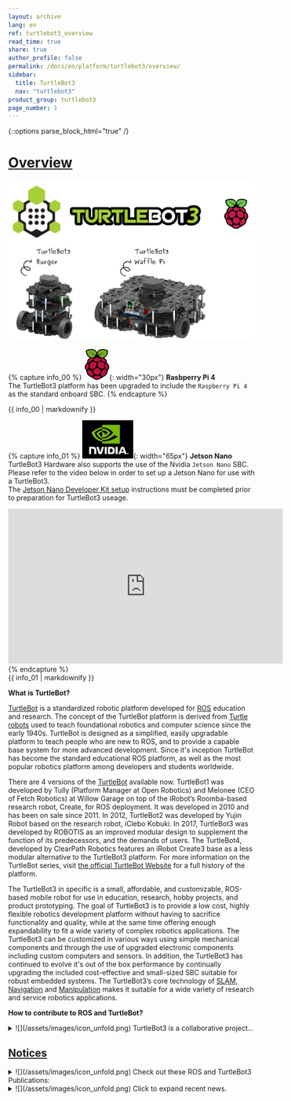 ```yaml
---
layout: archive
lang: en
ref: turtlebot3_overview
read_time: true
share: true
author_profile: false
permalink: /docs/en/platform/turtlebot3/overview/
sidebar:
  title: TurtleBot3
  nav: "turtlebot3"
product_group: turtlebot3
page_number: 1
---
```


<div style="counter-reset: h1 0"></div>

{::options parse_block_html="true" /}

# [Overview](#overview)

![](/assets/images/platform/turtlebot3/overview/turtlebot3_with_logo.png)

{% capture info_00 %}
![](/assets/images/platform/turtlebot3/logo_raspberry_pi.png){: width="30px"} **Rasbperry Pi 4**  
The TurtleBot3 platform has been upgraded to include the `Raspberry Pi 4` as the standard onboard SBC.
{% endcapture %}
<div class="notice--success">{{ info_00 | markdownify }}</div>

{% capture info_01 %}
![](/assets/images/platform/turtlebot3/logo_nvidia.jpg){: width="65px"} **Jetson Nano**  
TurtleBot3 Hardware also supports the use of the Nvidia `Jetson Nano` SBC.  
Please refer to the video below in order to set up a Jetson Nano for use with a TurtleBot3.  
The [Jetson Nano Developer Kit setup](https://developer.nvidia.com/embedded/learn/get-started-jetson-nano-devkit) instructions must be completed prior to preparation for TurtleBot3 useage.

<iframe width="560" height="315" src="https://www.youtube.com/embed/fGEq_0aWpoA" title="YouTube video player" frameborder="0" allow="accelerometer; autoplay; clipboard-write; encrypted-media; gyroscope; picture-in-picture" allowfullscreen></iframe>
{% endcapture %}
<div class="notice--success">{{ info_01 | markdownify }}</div>

**What is TurtleBot?**

[TurtleBot][turtlebot] is a standardized robotic platform developed for [ROS][ros] education and research. The concept of the TurtleBot platform is derived from [Turtle robots](https://en.wikipedia.org/wiki/Turtle_(robot)) used to teach foundational robotics and computer science since the early 1940s. TurtleBot is designed as a simplified, easily upgradable platform to teach people who are new to ROS, and to provide a capable base system for more advanced development. Since it's inception TurtleBot has become the standard educational ROS platform, as well as the most popular robotics platform among developers and students worldwide.

There are 4 versions of the [TurtleBot][turtlebot] available now. TurtleBot1 was developed by Tully (Platform Manager at Open Robotics) and Melonee (CEO of Fetch Robotics) at Willow Garage on top of the iRobot’s Roomba-based research robot, Create, for ROS deployment. It was developed in 2010 and has been on sale since 2011. In 2012, TurtleBot2 was developed by Yujin Robot based on the research robot, iClebo Kobuki. In 2017, TurtleBot3 was developed by ROBOTIS as an improved modular design to supplement the function of its predecessors, and the demands of users. The TurtleBot4, developed by ClearPath Robotics features an iRobot Create3 base as a less modular alternative to the TurtleBot3 platform. For more information on the TurtleBot series, visit [the official TurtleBot Website][history] for a full history of the platform.

The TurtleBot3 in specific is a small, affordable, and customizable, ROS-based mobile robot for use in education, research, hobby projects, and product prototyping. The goal of TurtleBot3 is to provide a low cost, highly flexible robotics development platform without having to sacrifice functionality and quality, while at the same time offering enough expandability to fit a wide variety of complex robotics applications. The TurtleBot3 can be customized in various ways using simple mechanical components and through the use of upgraded electronic components including custom computers and sensors. In addition, the TurtleBot3 has continued to evolve it's out of the box performance by continually upgrading the included cost-effective and small-sized SBC suitable for robust embedded systems. The TurtleBot3’s core technology of [SLAM][slam], [Navigation][navigation] and [Manipulation][manipulation] makes it suitable for a wide variety of research and service robotics applications.

**How to contribute to ROS and TurtleBot?**

<details>
<summary>
![](/assets/images/icon_unfold.png) TurtleBot3 is a collaborative project...
</summary>
TurtleBot3 is a collaborative project between [Open Robotics][open_robotics], [ROBOTIS][robotis], and many more partners including [The Construct][the_construct], [Intel][intel], [Onshape][onshape], [OROCA][oroca], [AuTURBO][auturbo], [ROS in Robotclub Malaysia][ros_in_robotclub_malaysia], [Astana Digital][astana digital], [Polariant Experiment][polariant_experiment], [Tokyo University of Agriculture and Technology, GVlab][gvlab], [Networked Control Robotics Lab at National Chiao Tung University][nctu], [SIM Group at TU Darmstadt][sim_group]. Open Robotics is in charge of software and community activities, while ROBOTIS is in charge of manufacturing and global distribution.

The most important part of the TurtleBot3 collaboration project is the open source based software, hardware, and community around the platform. As such, ROBOTIS is always encouraging more partners and research collaborators to participate in this project to enrich the robotics field as a whole.

If you are interested in partnership with us to continue to further the development of open source robotics, please fill out [this form][partners] to learn more about how we can work together.

- TurtleBot3 Providers  
  ![](/assets/images/platform/turtlebot3/logo_platform_providers.png)

- TurtleBot3 Partners and Research Collaborators  
  ![](/assets/images/platform/turtlebot3/logo_platform_sponsors.png)

  \* Each collaboration member's web page can be found [here][partners].

- TurtleBot3 Distributors  
  ![](/assets/images/platform/turtlebot3/logo_platform_players.png)

  \* Each collaboration member's web page can be found [here][partners].

- TurtleBot3 Map
<div>
<script type="text/javascript" src="https://embed.githubusercontent.com/view/geojson/turtlebot/map/master/Distributors.geojson"></script>
</div>
</details>

## [Notices](#notices)

<details>
<summary>
![](/assets/images/icon_unfold.png) Check out these ROS and TurtleBot3 Publications:
</summary>
- 09/06/2021 TurtleBot3 has been upgraded with Raspberry Pi 4!!!
- 05/28/2021 [TurtleBot3 Autorace 2020 now runs with ROS Noetic](https://www.youtube.com/playlist?list=PLRG6WP3c31_WsNjwmYID2ulX5g4WcjKbI)
- 05/24/2021 [ROS 2 Galactic Geochelone Release](https://discourse.ros.org/t/ros-2-galactic-geochelone-released/20559)
- 12/20/2020 [Webots supports TurtleBot3 with ROS 2 Foxy](https://discourse.ros.org/t/turtlebot3-and-webots/17880)
- 10/15/2020 [ROS 2 Foxy Release](https://discourse.ros.org/t/new-packages-for-foxy-fitzroy-2020-11-05/17140)
- 08/21/2019 [ROS 2 Dashing Release](https://discourse.ros.org/t/tb3-ros-2-dashing-release/10364)
- 08/20/2019 [Navigation2 Dashing release - demo video](https://discourse.ros.org/t/navigation2-dashing-release-demo-video/10349)
- 02/01/2019 [Announcing new packages for TurtleBot3 in ROS2 (including Cartographer and Navigation2)](https://discourse.ros.org/t/announcing-new-packages-for-turtlebot3-in-ros2-including-cartographer-and-navigation2/7694)
- 12/17/2018 [ros2arduino released: Arduino library for communicating with ROS 2](https://discourse.ros.org/t/ros2arduino-0-0-1-released-arduino-library-for-communicating-with-ros2-dds/7147)
- 09/21/2018 [XEL Network first application + Distributing XEL devices 100 set for free in ROScon2018!](https://discourse.ros.org/t/xel-network-first-application-distributing-xel-devices-100-set-for-free-in-roscon2018/6115)
- 09/13/2018 [Introducing the XEL Network : Modular H/W ecosystem over ROS2](https://discourse.ros.org/t/introducing-the-xel-network-modular-h-w-ecosystem-over-ros2/6050)
- 09/05/2018 [Introducing ROS2 Tutorials](https://discourse.ros.org/t/tb3-introducing-ros2-tutorials/5959)
- 08/08/2018 [Machine Learning tutorial](https://discourse.ros.org/t/tb3-machine-learning-tutorial/5659)
- 08/08/2018 [TurtleBot3 AutoRace in ROS Development Studio](https://discourse.ros.org/t/tb3-turtlebot3-autorace-in-ros-development-studio/5660)
- 08/07/2018 [Tutorial for Task Mission in ROS Development Studio](https://discourse.ros.org/t/tb3-tutorial-for-task-mission-in-ros-development-studio/5651)
- 07/18/2018 [New ROS Online Course for Beginner](https://discourse.ros.org/t/new-ros-online-course-for-beginner/5320)
- 07/03/2018 [TurtleBot3 AutoRace with Gazebo](https://discourse.ros.org/t/tb3-turtlebot3-autorace-with-gazebo/5261)
- 05/25/2018 [Announcing TurtleBot3 Software(v1.0.0) and Firmware(v1.2.0) Update](https://discourse.ros.org/t/announcing-turtlebot3-software-v1-0-0-and-firmware-v1-2-0-update/4888)
- 05/21/2018 [Reinforcement Learning with TB3!](https://discourse.ros.org/t/tb3-reinforcement-learning-with-tb3/4842)
- 05/16/2018 [1 Year of TurtleBot3: Call for Collaboration (by 23 MAY)](https://discourse.ros.org/t/1-year-of-turtlebot3-call-for-collaboration-by-23-may/4792)
- 05/11/2018 [TurtleBot3 with OpenMANIPULATOR is released](https://discourse.ros.org/t/turtlebot3-with-openmanipulator-is-released/4747)
- 04/27/2018 [Awesome TurtleBot3 Projects like BallBot Project](https://discourse.ros.org/t/awesome-turtlebot3-projects-like-ballbot-project/4629)
- 04/20/2018 [TurtleBot3 Automatic Parking under AR detection](https://discourse.ros.org/t/tb3-turtlebot3-automatic-parking-under-ar-detection/4476)
- 03/29/2018 [TurtleBot3 AutoRace 2017 Tutorial & Source Codes released](https://discourse.ros.org/t/tb3-turtlebot3-autorace-2017-tutorial-source-codes-released/4339)
- 03/17/2018 [TurtleBot3 Auto project](https://discourse.ros.org/t/tb3-turtlebot3-auto-project/1402)
- 03/15/2018 [Gazebo Simulation](https://discourse.ros.org/t/tb3-gazebo-simulation/4207)
- 02/19/2018 [Waffle Pi Launching Event!](https://discourse.ros.org/t/tb3-waffle-pi-launching-event/4005)
- 02/08/2018 [ROS Robot Programming, A Handbook is written by TurtleBot3 Developers](http://community.robotsource.org/t/download-the-ros-robot-programming-book-for-free/51/)
- 02/02/2018 [How to use LDS-01 of TurtleBot3](https://discourse.ros.org/t/tb3-how-to-use-lds-01-of-turtlebot3/3862)
- 01/30/2018 [TurtleBot3 Basic operation demo](https://discourse.ros.org/t/tb3-turtlebot3-basic-operation-demo/3840)
- 01/26/2018 [TurtleBot3 projects in KAIST](https://discourse.ros.org/t/turtlebot3-projects-in-kaist/3794)
- 01/18/2018 [TurtleBot3 Software, Firware Update](https://discourse.ros.org/t/turtlebot3-software-and-firmware-update-and-waffle-pi/3729)
- 01/17/2018 [TurtleBot3 Automatic parking demo](https://discourse.ros.org/t/tb3-turtlebot3-automatic-parking-demo/3720)
- 11/07/2017 [ARM TechCon: Best Contribution to an Open-Source Software Project](https://discourse.ros.org/t/arm-techcon-best-contribution-to-an-open-source-software-project/3129)
- 09/20/2017 [TurtleBot3 AutoRace 2017 teaser #2](https://discourse.ros.org/t/tb3-turtlebot3-autorace-2017-teaser-2/2701)
- 09/13/2017 [TurtleBot3 AutoRace 2017 teaser #1](https://discourse.ros.org/t/tb3-turtlebot3-autorace-2017-teaser-1/2626)
- 07/31/2017 [TurtleBot3 Burger Assembly Video](https://discourse.ros.org/t/tb3-turtlebot3-burger-assembly-video/2340)
- 06/07/2017 [TurtleBot3 Follow Demo](https://discourse.ros.org/t/tb3-turtlebot3-follow-demo/1897)
- 05/29/2017 [Exhibition, Party, and Tutorials with TurtleBot3 at ICRA2017](https://discourse.ros.org/t/tb3-exhibition-party-and-tutorials-with-turtlebot3-at-icra2017/1878)
- 05/11/2017 [TurtleBot3 Early-Bird Discount Offer (until May 29)](https://discourse.ros.org/t/tb3-turtlebot3-early-bird-discount-offer-until-may-29/1830)
- 05/08/2017 [Don’t miss FREE TB3 Burger event!](https://discourse.ros.org/t/tb3-dont-miss-free-tb3-burger-event/1809)
- 05/08/2017 [Very informative and detailed review by Erico Guizzo and Evan Ackerman](https://discourse.ros.org/t/tb3-very-informative-and-detailed-review-by-erico-guizzo-and-evan-ackerman/1808)
- 04/24/2017 [TurtleBot3 Friends](https://discourse.ros.org/t/tb3-turtlebot3-friends/1717)
- 04/12/2017 [TurtleBot3 with Laser Distance Sensor (LDS)](https://discourse.ros.org/t/tb3-turtlebot3-with-laser-distance-sensor-lds/1644)
- 04/05/2017 [Gazebo simulator](https://discourse.ros.org/t/tb3-gazebo-simulator/1608)
- 03/21/2017 [TurtleBot3 official wiki site (technical information)](https://discourse.ros.org/t/tb3-turtlebot3-official-wiki-site-technical-information/1536)
- 03/15/2017 [TurtleBot3 with OpenCR](https://discourse.ros.org/t/tb3-turtlebot3-with-opencr/1488)
- 03/08/2017 [TurtleBot3 Hardware: Free for YOU!](https://discourse.ros.org/t/tb3-turtlebot3-hardware-free-for-you/1444)
- 03/01/2017 [TurtleBot3 Auto project](https://discourse.ros.org/t/tb3-turtlebot3-auto-project/1402)
- 02/21/2017 [TurtleBot3 RoadTrain](https://discourse.ros.org/t/tb3-turtlebot3-roadtrain/1364)
- 02/01/2017 [TurtleBot3 Segway](https://discourse.ros.org/t/tb3-turtlebot3-segway/1247)
- 01/25/2017 [Assembling the TurtleBot3](https://discourse.ros.org/t/tb3-assembling-the-turtlebot3/1208)
- 01/17/2017 [TurtleBot3 Tank](https://discourse.ros.org/t/tb3-turtlebot3-tank/1169)
- 12/28/2016 [TurtleBot3 Omni wheel and Mecanum wheel Example](https://discourse.ros.org/t/tb3-turtlebot3-omni-wheel-and-mecanum-wheel-example/1028)
- 12/23/2016 [TurtleBot3 Autonomous Car](https://discourse.ros.org/t/tb3-turtlebot3-autonomous-car/1011)
- 12/21/2016 [The TurtleBot3 - The Journey of the Turtlebot with R2D2](https://discourse.ros.org/t/tb3-the-turtlebot3-the-journey-of-the-turtlebot-with-r2d2/998)
- 12/13/2016 [The TurtleBot3 Example #10 The Journey of the Turtlebot](https://discourse.ros.org/t/tb3-the-turtlebot3-example-10-the-journey-of-the-turtlebot/965)
- 12/05/2016 [SLAM with the TurtleBot3](https://discourse.ros.org/t/tb3-slam-with-the-turtlebot3/927)
- 11/23/2016 [The TurtleBot3 Teleoperation Example](https://discourse.ros.org/t/tb3-the-turtlebot3-teleoperation-example/865)
- 11/21/2016 [The TurtleBot3 Example #01 Parallel Translation with 4 Joints and 4 Wheels](https://discourse.ros.org/t/tb3-the-turtlebot3-example-01-parallel-translation-with-4-joints-and-4-wheels/838)
- 11/16/2016 [Payload Test of TurtleBot3](https://discourse.ros.org/t/tb3-payload-test-of-turtlebot3/827)
- 10/13/2016 [Announcing TurtleBot3](https://discourse.ros.org/t/announcing-turtlebot3/623)
</details>

<details>
<summary>
![](/assets/images/icon_unfold.png) Click to expand recent news.
</summary>
- 11/12/2020 [ROS World 2020: ROBOTIS TurtleBot3 Parallel Session](https://vimeo.com/480460365)
- 07/22/2019 [Top 10 ROS-based robotics companies in 2019, The Robot Report
  ](https://www.therobotreport.com/top-10-ros-based-robotics-companies-2019/)
- 12/10/2018 [Robot Gift Guide 2018, IEEE Spectrum](https://spectrum.ieee.org/automaton/robotics/home-robots/robot-gift-guide-2018)
- 11/26/2018 [AWS RoboMaker – Develop, Test, Deploy, and Manage Intelligent Robotics Apps, AWS News Blog](https://aws.amazon.com/blogs/aws/aws-robomaker-develop-test-deploy-and-manage-intelligent-robotics-apps/)
- 10/01/2018 [Microsoft Announces Experimental Release of ROS for Windows 10, IEEE Spectrum](https://spectrum.ieee.org/automaton/robotics/robotics-software/microsoft-announces-experimental-release-of-ros-for-windows-10)
- 09/29/2018 "XEL Network : modular H/W ecosystem using ROS2" on ROSCon2018, [PDF](https://roscon.ros.org/2018/presentations/ROSCon2018_Lightning1_11.pdf), [Video](https://vimeo.com/292710106)
- 09/14/2018 "Introduction of Open Robot Platform: mobile robot, manipulator, humanoid, hand" on ROSCon JP 2018, [PDF](https://roscon.ros.org/jp/2018/presentations/ROSCon_JP_2018_presentation_4.pdf), [Video](https://vimeo.com/292071289)
- 07/06/2018 [Video Friday: Roboy, AI Ethics, and Big Clapper](https://spectrum.ieee.org/automaton/robotics/robotics-hardware/video-friday-roboy-ai-ethics-big-clapper)
- 02/02/2018 [Video Friday: Waffle Robots, Laser vs. Drone, and TurtleBot Tutorials, IEEE Spectrum](https://spectrum.ieee.org/automaton/robotics/robotics-hardware/video-friday-waffle-robots-laser-vs-drone-turtlebot-tutorials)
- 11/30/2017 [Robot Gift Guide 2017, IEEE Spectrum](https://spectrum.ieee.org/automaton/robotics/home-robots/robot-gift-guide-2017)
- 11/07/2017 [10 Memorable ROS-based Robots, Robotics Trends](http://roboticstrends.com/article/10_memorable_ros_based_robots)
- 11/07/2017 [TurtleBot 3 and Friends: A Lower Barrier of Entry for Exploring A.I. Robotics, ThomasNet](https://news.thomasnet.com/fullstory/40007572)
- 10/24/2017 [Announcing the Arm TechCon Innovation Award Finalists, arm TechCon](http://www.armtechcon.com/announcing-the-arm-techcon-innovation-award-finalists/)
- 10/13/2017 [Top 10 Open Source Linux Robots, Linux.com](https://www.linux.com/blog/2017/10/top-10-open-source-linux-robots)
- 09/22/2017 "TurtleBot3 AutoRace" on ROSCon2017, [PDF](https://roscon.ros.org/2017/presentations/ROSCon%202017%20Lightning%20211.pdf), [Video](https://vimeo.com/236177042#t=1760s)
- 09/21/2017 "Introducing OpenMANIPULATOR; the full open robot platform" on ROSCon2017, [PDF](https://roscon.ros.org/2017/presentations/ROSCon%202017%20OpenManipulator.pdf), [Video](https://vimeo.com/236147296)
- 07/16/2017 [The TurtleBot3 Teacher: Learn the ROS platform with this robot kit, IEEE Spectrum](https://spectrum.ieee.org/geek-life/hands-on/the-turtlebot3-teacher)
- 06/16/2017 [Turtlebot3, the Open Source Ubuntu/ROS-Based Robot Kit, Open Electronics](https://www.open-electronics.org/turtlebot3-the-open-source-ubunturos-based-robot-kit/)
- 06/14/2017 [Open Source TurtleBot 3 Robot Kit Runs Ubuntu and ROS on Raspberry Pi, Linux.com](https://www.linux.com/news/event/open-source-summit-na/2017/6/open-source-turtlebot-3-robot-kit-runs-ubuntu-and-ros-raspberry-pi)
- 06/09/2017 [Ubuntu-driven TurtleBot gets a major rev with a Pi or Joule in the driver’s seat, LinuxGizmos.com](http://linuxgizmos.com/ubuntu-driven-turtlebot-gets-a-major-rev-with-a-pi-or-joule-in-the-drivers-seat/)
- 05/31/2017 [The Turtlebot 3 has launched, Ubuntu](https://insights.ubuntu.com/2017/05/31/the-turtlebot-3-has-launched/)
- 05/29/2017 [All the Latest, Most Exciting Robotics Research From ICRA 2017, IEEE Spectrum](http://spectrum.ieee.org/automaton/robotics/robotics-software/all-the-latest-most-exciting-robotics-research-from-icra-2017)
- 05/17/2017 [The Silicon Valley Startup Creating Robot DNA, Bloomberg](https://www.bloomberg.com/news/videos/2017-05-17/the-silicon-valley-startup-creating-robot-dna-video)
- 05/02/2017 [Hands-on With TurtleBot 3, a Powerful Little Robot for Learning ROS, IEEE Spectrum](http://spectrum.ieee.org/automaton/robotics/robotics-hardware/review-robotis-turtlebot-3)
- 12/28/2016 [Celebrating 9 Years of ROS, ROBOHUB](http://robohub.org/celebrating-9-years-of-ros/)
- 10/13/2016 [Advances in robotics made easier by forthcoming 3D printed TurtleBot, 3D Printing Industry](https://3dprintingindustry.com/news/advances-robotics-made-easier-forthcoming-3d-printed-turtlebot-96844/)
- 10/12/2016 [Robotis and OSRF Announce TurtleBot 3: Smaller, Cheaper, and Modular, IEEE Spectrum](http://spectrum.ieee.org/automaton/robotics/diy/robotis-and-osrf-announce-turtlebot-3-smaller-cheaper-and-modular)
- 09/21/2016 "Introducing the Turtlebot3" on ROSCon2016, [PDF](http://roscon.ros.org/2016/presentations/ROSCon2016_Turtlebot3_ROBOTIS.pdf), [Video](https://vimeo.com/187699447)
- 03/26/2013 [TurtleBot Inventors Tell Us Everything About the Robot, IEEE Spectrum](http://spectrum.ieee.org/automaton/robotics/diy/interview-turtlebot-inventors-tell-us-everything-about-the-robot)
</details>

[turtlebot]: https://www.turtlebot.com/
[ros]: http://www.ros.org/about-ros/
[logo]: http://el.media.mit.edu/logo-foundation/index.html
[turtlesim]: http://wiki.ros.org/turtlesim
[logo_primer]: http://el.media.mit.edu/logo-foundation/what_is_logo/logo_primer.html
[tuturtle]: http://wiki.ros.org/tuturtle
[dynamixel]: http://en.robotis.com/subindex/dxl_en.php
[history]: https://www.turtlebot.com/about/
[slam]: https://en.wikipedia.org/wiki/Simultaneous_localization_and_mapping
[navigation]: https://en.wikipedia.org/wiki/Robot_navigation
[manipulation]: https://en.wikipedia.org/wiki/Robotic_manipulation
[openmanipulator]: http://emanual.robotis.com/docs/en/platform/openmanipulator/

[open_robotics]: https://www.openrobotics.org/
[robotis]: http://www.robotis.com/
[the_construct]: http://www.theconstructsim.com/
[intel]: http://www.intel.com/
[onshape]: https://www.onshape.com/
[oroca]: http://www.oroca.org/
[auturbo]: https://github.com/AuTURBO/
[ros_in_robotclub_malaysia]: https://www.youtube.com/channel/UCLvvXbwPkostryBQt4MIbUw
[astana digital]: https://www.youtube.com/channel/UCWiIY_zrKH-LMlx2GBWu3yA
[polariant_experiment]: https://www.polariant.io/
[gvlab]: http://web.tuat.ac.jp/~gvlab/
[nctu]: https://sites.google.com/a/g2.nctu.edu.tw/ncrl/
[sim_group]: https://www.sim.informatik.tu-darmstadt.de/en/index/
[partners]: https://www.turtlebot.com/partners
